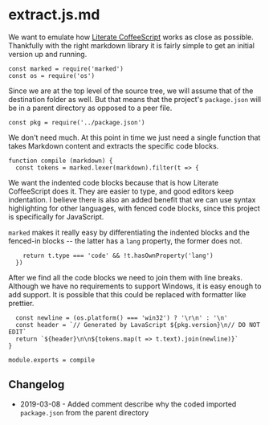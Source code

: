 # extract.js.md

We want to emulate how [Literate CoffeeScript](https://coffeescript.org/#literate) works as close as possible. Thankfully with the right markdown library it is fairly simple to get an initial version up and running.

    const marked = require('marked')
    const os = require('os')

Since we are at the top level of the source tree, we will assume that of the destination folder as well. But that means that the project's `package.json` will be in a parent directory as opposed to a peer file.

    const pkg = require('../package.json')

We don't need much. At this point in time we just need a single function that takes Markdown content and extracts the specific code blocks.

    function compile (markdown) {
      const tokens = marked.lexer(markdown).filter(t => {

We want the indented code blocks because that is how Literate CoffeeScript does it. They are easier to type, and good editors keep indentation. I believe there is also an added benefit that we can use syntax highlighting for other languages, with fenced code blocks, since this project is specifically for JavaScript.

`marked` makes it really easy by differentiating the indented blocks and the fenced-in blocks -- the latter has a `lang` property, the former does not.

        return t.type === 'code' && !t.hasOwnProperty('lang')
      })

After we find all the code blocks we need to join them with line breaks. Although we have no requirements to support Windows, it is easy enough to add support. It is possible that this could be replaced with formatter like prettier.

      const newline = (os.platform() === 'win32') ? '\r\n' : '\n'
      const header = `// Generated by LavaScript ${pkg.version}\n// DO NOT EDIT`
      return `${header}\n\n${tokens.map(t => t.text).join(newline)}`
    }

    module.exports = compile


## Changelog

* 2019-03-08 - Added comment describe why the coded imported `package.json` from the parent directory